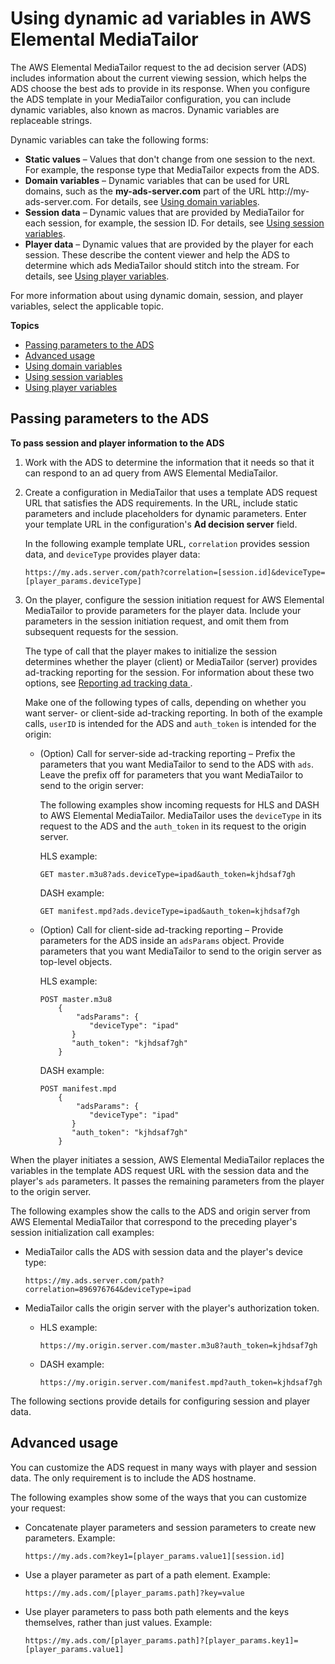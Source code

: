# Using dynamic ad variables in AWS Elemental MediaTailor<a name="variables"></a>

The AWS Elemental MediaTailor request to the ad decision server \(ADS\) includes information about the current viewing session, which helps the ADS choose the best ads to provide in its response\. When you configure the ADS template in your MediaTailor configuration, you can include dynamic variables, also known as macros\. Dynamic variables are replaceable strings\.

Dynamic variables can take the following forms:
+ **Static values** – Values that don't change from one session to the next\. For example, the response type that MediaTailor expects from the ADS\.
+ **Domain variables** – Dynamic variables that can be used for URL domains, such as the **my\-ads\-server\.com** part of the URL http://my\-ads\-server\.com\. For details, see [Using domain variables](variables-domains.md)\.
+ **Session data** – Dynamic values that are provided by MediaTailor for each session, for example, the session ID\. For details, see [Using session variables](variables-session.md)\. 
+ **Player data** – Dynamic values that are provided by the player for each session\. These describe the content viewer and help the ADS to determine which ads MediaTailor should stitch into the stream\. For details, see [Using player variables](variables-player.md)\.

 For more information about using dynamic domain, session, and player variables, select the applicable topic\. 

**Topics**
+ [Passing parameters to the ADS](#passing-paramters-to-the-ads)
+ [Advanced usage](#variables-advanced-usage)
+ [Using domain variables](variables-domains.md)
+ [Using session variables](variables-session.md)
+ [Using player variables](variables-player.md)

## Passing parameters to the ADS<a name="passing-paramters-to-the-ads"></a>

**To pass session and player information to the ADS**

1. Work with the ADS to determine the information that it needs so that it can respond to an ad query from AWS Elemental MediaTailor\.

1. Create a configuration in MediaTailor that uses a template ADS request URL that satisfies the ADS requirements\. In the URL, include static parameters and include placeholders for dynamic parameters\. Enter your template URL in the configuration's **Ad decision server** field\. 

   In the following example template URL, `correlation` provides session data, and `deviceType` provides player data:

   ```
   https://my.ads.server.com/path?correlation=[session.id]&deviceType=[player_params.deviceType]
   ```

1. On the player, configure the session initiation request for AWS Elemental MediaTailor to provide parameters for the player data\. Include your parameters in the session initiation request, and omit them from subsequent requests for the session\. 

   The type of call that the player makes to initialize the session determines whether the player \(client\) or MediaTailor \(server\) provides ad\-tracking reporting for the session\. For information about these two options, see [Reporting ad tracking data ](ad-reporting.md)\. 

   Make one of the following types of calls, depending on whether you want server\- or client\-side ad\-tracking reporting\. In both of the example calls, `userID` is intended for the ADS and `auth_token` is intended for the origin:
   + \(Option\) Call for server\-side ad\-tracking reporting – Prefix the parameters that you want MediaTailor to send to the ADS with `ads`\. Leave the prefix off for parameters that you want MediaTailor to send to the origin server: 

     The following examples show incoming requests for HLS and DASH to AWS Elemental MediaTailor\. MediaTailor uses the `deviceType` in its request to the ADS and the `auth_token` in its request to the origin server\. 

     HLS example:

     ```
     GET master.m3u8?ads.deviceType=ipad&auth_token=kjhdsaf7gh
     ```

     DASH example:

     ```
     GET manifest.mpd?ads.deviceType=ipad&auth_token=kjhdsaf7gh
     ```
   + \(Option\) Call for client\-side ad\-tracking reporting – Provide parameters for the ADS inside an `adsParams` object\. Provide parameters that you want MediaTailor to send to the origin server as top\-level objects\. 

     HLS example:

     ```
     POST master.m3u8
         {
             "adsParams": {
                "deviceType": "ipad"
            }
            "auth_token": "kjhdsaf7gh"
         }
     ```

     DASH example:

     ```
     POST manifest.mpd
         {
             "adsParams": {
                "deviceType": "ipad"
            }
            "auth_token": "kjhdsaf7gh"
         }
     ```

When the player initiates a session, AWS Elemental MediaTailor replaces the variables in the template ADS request URL with the session data and the player's `ads` parameters\. It passes the remaining parameters from the player to the origin server\.

The following examples show the calls to the ADS and origin server from AWS Elemental MediaTailor that correspond to the preceding player's session initialization call examples: 
+ MediaTailor calls the ADS with session data and the player's device type: 

  ```
  https://my.ads.server.com/path?correlation=896976764&deviceType=ipad
  ```
+ MediaTailor calls the origin server with the player's authorization token\.
  + HLS example:

    ```
    https://my.origin.server.com/master.m3u8?auth_token=kjhdsaf7gh
    ```
  + DASH example:

    ```
    https://my.origin.server.com/manifest.mpd?auth_token=kjhdsaf7gh
    ```

The following sections provide details for configuring session and player data\.

## Advanced usage<a name="variables-advanced-usage"></a>

You can customize the ADS request in many ways with player and session data\. The only requirement is to include the ADS hostname\.

The following examples show some of the ways that you can customize your request:
+ Concatenate player parameters and session parameters to create new parameters\. Example: 

  ```
  https://my.ads.com?key1=[player_params.value1][session.id]
  ```
+ Use a player parameter as part of a path element\. Example:

  ```
  https://my.ads.com/[player_params.path]?key=value
  ```
+ Use player parameters to pass both path elements and the keys themselves, rather than just values\. Example: 

  ```
  https://my.ads.com/[player_params.path]?[player_params.key1]=[player_params.value1]
  ```